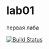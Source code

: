 # lab01
первая лаба 


[![Build Status](https://travis-ci.org/shpakovilia/lab01.svg?branch=master)](https://travis-ci.org/shpakovilia/lab01)
